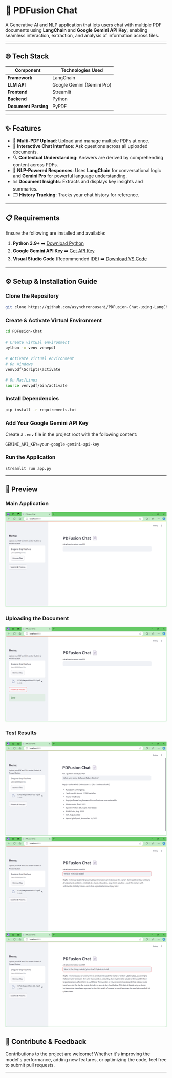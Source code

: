 # 📝 PDFusion Chat

A Generative AI and NLP application that lets users chat with multiple PDF documents using **LangChain** and **Google Gemini API Key**, enabling seamless interaction, extraction, and analysis of information across files.

---

## 🌐 Tech Stack

| Component     | Technologies Used                        |
|----------------|---------------------------------|
| **Framework**    | LangChain |
| **LLM API**       | Google Gemini (Gemini Pro) |
| **Frontend**      | Streamlit |
| **Backend**       | Python |
| **Document Parsing** | PyPDF |

---

## ✨ Features

- 📂 **Multi-PDF Upload**: Upload and manage multiple PDFs at once.
- 💬 **Interactive Chat Interface**: Ask questions across all uploaded documents.
- 🔍 **Contextual Understanding**: Answers are derived by comprehending content across PDFs.
- 🧠 **NLP-Powered Responses**: Uses **LangChain** for conversational logic and **Gemini Pro** for powerful language understanding.
- 📊 **Document Insights**: Extracts and displays key insights and summaries.
- 🗂️ **History Tracking**: Tracks your chat history for reference.

---

## 📋 Requirements

Ensure the following are installed and available:

1. **Python 3.9+** ➡️ [Download Python](https://www.python.org/downloads/)
2. **Google Gemini API Key** ➡️ [Get API Key](https://aistudio.google.com/app/apikey)
3. **Visual Studio Code** (Recommended IDE) ➡️ [Download VS Code](https://code.visualstudio.com/)

---

## ⚙️ Setup & Installation Guide

### Clone the Repository

```bash
git clone https://github.com/asynchronousani/PDFusion-Chat-using-LangChain.git
```

### Create & Activate Virtual Environment

```bash
cd PDFusion-Chat

# Create virtual environment
python -m venv venvpdf

# Activate virtual environment
# On Windows
venvpdf\Scripts\activate

# On Mac/Linux
source venvpdf/bin/activate
```

### Install Dependencies

```bash
pip install -r requirements.txt
```

### Add Your Google Gemini API Key

Create a `.env` file in the project root with the following content:

```
GEMINI_API_KEY=your-google-gemini-api-key
```

### Run the Application

```bash
streamlit run app.py
```

---


## 👀 Preview

### Main Application 

![Screenshot](https://github.com/asynchronousani/PDFusion-Chat-using-LangChain/blob/1e14dfd311afa579b66a7e3fe744187286ea1cc8/images/Screenshot%202024-10-25%20102112.png)

### Uploading the Document

![Screenshot](https://github.com/asynchronousani/PDFusion-Chat-using-LangChain/blob/1e14dfd311afa579b66a7e3fe744187286ea1cc8/images/Screenshot%202024-10-25%20102330.png)

### Test Results

![Screenshot](https://github.com/asynchronousani/PDFusion-Chat-using-LangChain/blob/1e14dfd311afa579b66a7e3fe744187286ea1cc8/images/Screenshot%202024-10-25%20102824.png)
![Screenshot](https://github.com/asynchronousani/PDFusion-Chat-using-LangChain/blob/1e14dfd311afa579b66a7e3fe744187286ea1cc8/images/Screenshot%202024-10-25%20103002.png)
![Screenshot](https://github.com/asynchronousani/PDFusion-Chat-using-LangChain/blob/1e14dfd311afa579b66a7e3fe744187286ea1cc8/images/Screenshot%202024-10-25%20103044.png)

## 🤝 Contribute & Feedback

Contributions to the project are welcome! Whether it's improving the model's performance, adding new features, or optimizing the code, feel free to submit pull requests.

---
